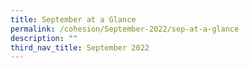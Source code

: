 ```yaml
---
title: September at a Glance
permalink: /cohesion/September-2022/sep-at-a-glance
description: ""
third_nav_title: September 2022
---
```


